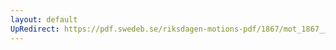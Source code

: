 ```yaml
---
layout: default
UpRedirect: https://pdf.swedeb.se/riksdagen-motions-pdf/1867/mot_1867__ak__00123/mot_1867__ak__00123_001.pdf
---
```

